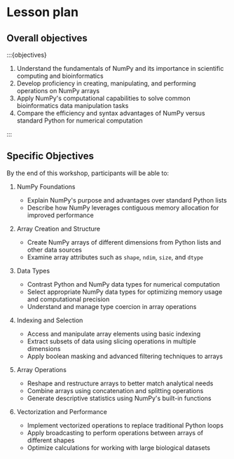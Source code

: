 # Lesson plan

## Overall objectives

:::{objectives}

1. Understand the fundamentals of NumPy and its importance in scientific computing and bioinformatics
2. Develop proficiency in creating, manipulating, and performing operations on NumPy arrays
3. Apply NumPy's computational capabilities to solve common bioinformatics data manipulation tasks
4. Compare the efficiency and syntax advantages of NumPy versus standard Python for numerical computation

:::

## Specific Objectives

By the end of this workshop, participants will be able to:

1. NumPy Foundations
   * Explain NumPy's purpose and advantages over standard Python lists
   * Describe how NumPy leverages contiguous memory allocation for improved performance

2. Array Creation and Structure
   * Create NumPy arrays of different dimensions from Python lists and other data sources
   * Examine array attributes such as `shape`, `ndim`, `size`, and `dtype`

3. Data Types
   * Contrast Python and NumPy data types for numerical computation
   * Select appropriate NumPy data types for optimizing memory usage and computational precision
   * Understand and manage type coercion in array operations

4. Indexing and Selection
   * Access and manipulate array elements using basic indexing
   * Extract subsets of data using slicing operations in multiple dimensions
   * Apply boolean masking and advanced filtering techniques to arrays

5. Array Operations
   * Reshape and restructure arrays to better match analytical needs
   * Combine arrays using concatenation and splitting operations
   * Generate descriptive statistics using NumPy's built-in functions

6. Vectorization and Performance
   * Implement vectorized operations to replace traditional Python loops
   * Apply broadcasting to perform operations between arrays of different shapes
   * Optimize calculations for working with large biological datasets

